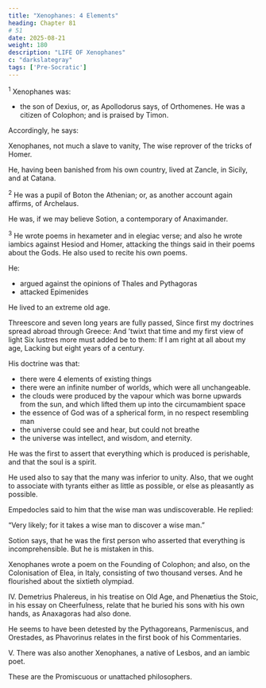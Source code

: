 ```yaml
---
title: "Xenophanes: 4 Elements"
heading: Chapter 81
# 51
date: 2025-08-21
weight: 180
description: "LIFE OF Xenophanes"
c: "darkslategray"
tags: ['Pre-Socratic']
---
```



<sup>1</sup> Xenophanes was:
- the son of Dexius, or, as Apollodorus says, of Orthomenes. He was a citizen of Colophon; and is praised by Timon. 

Accordingly, he says:

Xenophanes, not much a slave to vanity,
The wise reprover of the tricks of Homer.

He, having been banished from his own country, lived at Zancle, in Sicily, and at Catana.


<sup>2</sup> He was a pupil of Boton the Athenian; or, as another account again affirms, of Archelaus. 

He was, if we may believe Sotion, a contemporary of Anaximander.


<sup>3</sup> He wrote poems in hexameter and in elegiac verse; and also he wrote iambics against Hesiod and Homer, attacking the things said in their poems about the Gods. He also used to recite his own poems. 

He:
- argued against the opinions of Thales and Pythagoras
- attacked Epimenides

He lived to an extreme old age.

Threescore and seven long years are fully passed,
Since first my doctrines spread abroad through Greece:
And ’twixt that time and my first view of light
Six lustres more must added be to them:
If I am right at all about my age,
Lacking but eight years of a century.

His doctrine was that:
- there were 4 elements of existing things
- there  were an infinite number of worlds, which were all unchangeable. 
- the clouds were produced by the vapour which was borne upwards from the sun, and which lifted them up into the circumambient space
- the essence of God was of a spherical form, in no respect resembling man
- the universe could see and hear, but could not breathe
- the universe was intellect, and wisdom, and eternity. 

He was the first to assert that everything which is produced is perishable, and that the soul is a spirit. 

He used also to say that the many was inferior to unity. Also, that we ought to associate with tyrants either as little as possible, or else as pleasantly as possible.

Empedocles said to him that the wise man was undiscoverable. He replied:

“Very likely; for it takes a wise man to discover a wise man.” 

Sotion says, that he was the first person who asserted that everything is incomprehensible. But he is mistaken in this.

Xenophanes wrote a poem on the Founding of Colophon; and also, on the Colonisation of Elea, in Italy, consisting of two thousand verses. And he flourished about the sixtieth olympiad.


IV. Demetrius Phalereus, in his treatise on Old Age, and Phenætius the Stoic, in his essay on Cheerfulness, relate that he buried his sons with his own hands, as Anaxagoras had also done. 

He seems to have been detested by the Pythagoreans, Parmeniscus, and Orestades, as Phavorinus relates in the first book of his Commentaries.

V. There was also another Xenophanes, a native of Lesbos, and an iambic poet.

These are the Promiscuous or unattached philosophers.
